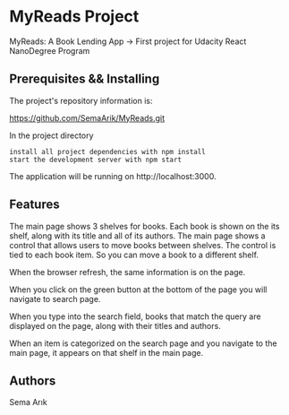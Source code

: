 # MyReads Project

MyReads: A Book Lending App -> First project for Udacity React NanoDegree Program

## Prerequisites && Installing

The project's repository information is:

https://github.com/SemaArik/MyReads.git


In the project directory

    install all project dependencies with npm install
    start the development server with npm start

The application will be running on http://localhost:3000.

## Features

The main page shows 3 shelves for books. Each book is shown on the its shelf, along with its title and all of its authors.
The main page shows a control that allows users to move books between shelves. The control is tied to each book item. 
So you can move a book to a different shelf.

When the browser refresh, the same information is on the page.

When you click on the green button at the bottom of the page you will navigate to search page.

When you type into the search field, books that match the query are displayed on the page, along with their titles and authors.

When an item is categorized on the search page and you navigate to the main page, it appears on that shelf in the main page.


## Authors
Sema Arık


